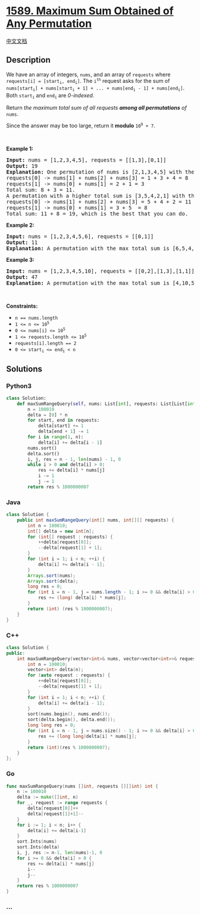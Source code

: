 # [1589. Maximum Sum Obtained of Any Permutation](https://leetcode.com/problems/maximum-sum-obtained-of-any-permutation)

[中文文档](/solution/1500-1599/1589.Maximum%20Sum%20Obtained%20of%20Any%20Permutation/README.md)

## Description

<p>We have an array of integers, <code>nums</code>, and an array of <code>requests</code> where <code>requests[i] = [start<sub>i</sub>, end<sub>i</sub>]</code>. The <code>i<sup>th</sup></code> request asks for the sum of <code>nums[start<sub>i</sub>] + nums[start<sub>i</sub> + 1] + ... + nums[end<sub>i</sub> - 1] + nums[end<sub>i</sub>]</code>. Both <code>start<sub>i</sub></code> and <code>end<sub>i</sub></code> are <em>0-indexed</em>.</p>

<p>Return <em>the maximum total sum of all requests <strong>among all permutations</strong> of</em> <code>nums</code>.</p>

<p>Since the answer may be too large, return it <strong>modulo</strong> <code>10<sup>9</sup> + 7</code>.</p>

<p>&nbsp;</p>
<p><strong class="example">Example 1:</strong></p>

<pre>
<strong>Input:</strong> nums = [1,2,3,4,5], requests = [[1,3],[0,1]]
<strong>Output:</strong> 19
<strong>Explanation:</strong> One permutation of nums is [2,1,3,4,5] with the following result: 
requests[0] -&gt; nums[1] + nums[2] + nums[3] = 1 + 3 + 4 = 8
requests[1] -&gt; nums[0] + nums[1] = 2 + 1 = 3
Total sum: 8 + 3 = 11.
A permutation with a higher total sum is [3,5,4,2,1] with the following result:
requests[0] -&gt; nums[1] + nums[2] + nums[3] = 5 + 4 + 2 = 11
requests[1] -&gt; nums[0] + nums[1] = 3 + 5  = 8
Total sum: 11 + 8 = 19, which is the best that you can do.
</pre>

<p><strong class="example">Example 2:</strong></p>

<pre>
<strong>Input:</strong> nums = [1,2,3,4,5,6], requests = [[0,1]]
<strong>Output:</strong> 11
<strong>Explanation:</strong> A permutation with the max total sum is [6,5,4,3,2,1] with request sums [11].</pre>

<p><strong class="example">Example 3:</strong></p>

<pre>
<strong>Input:</strong> nums = [1,2,3,4,5,10], requests = [[0,2],[1,3],[1,1]]
<strong>Output:</strong> 47
<strong>Explanation:</strong> A permutation with the max total sum is [4,10,5,3,2,1] with request sums [19,18,10].</pre>

<p>&nbsp;</p>
<p><strong>Constraints:</strong></p>

<ul>
	<li><code>n == nums.length</code></li>
	<li><code>1 &lt;= n &lt;= 10<sup>5</sup></code></li>
	<li><code>0 &lt;= nums[i]&nbsp;&lt;= 10<sup>5</sup></code></li>
	<li><code>1 &lt;= requests.length &lt;=&nbsp;10<sup>5</sup></code></li>
	<li><code>requests[i].length == 2</code></li>
	<li><code>0 &lt;= start<sub>i</sub>&nbsp;&lt;= end<sub>i</sub>&nbsp;&lt;&nbsp;n</code></li>
</ul>

## Solutions

<!-- tabs:start -->

### **Python3**

```python
class Solution:
    def maxSumRangeQuery(self, nums: List[int], requests: List[List[int]]) -> int:
        n = 100010
        delta = [0] * n
        for start, end in requests:
            delta[start] += 1
            delta[end + 1] -= 1
        for i in range(1, n):
            delta[i] += delta[i - 1]
        nums.sort()
        delta.sort()
        i, j, res = n - 1, len(nums) - 1, 0
        while i > 0 and delta[i] > 0:
            res += delta[i] * nums[j]
            i -= 1
            j -= 1
        return res % 1000000007
```

### **Java**

```java
class Solution {
    public int maxSumRangeQuery(int[] nums, int[][] requests) {
        int n = 100010;
        int[] delta = new int[n];
        for (int[] request : requests) {
            ++delta[request[0]];
            --delta[request[1] + 1];
        }
        for (int i = 1; i < n; ++i) {
            delta[i] += delta[i - 1];
        }
        Arrays.sort(nums);
        Arrays.sort(delta);
        long res = 0;
        for (int i = n - 1, j = nums.length - 1; i >= 0 && delta[i] > 0; --i, --j) {
            res += (long) delta[i] * nums[j];
        }
        return (int) (res % 1000000007);
    }
}
```

### **C++**

```cpp
class Solution {
public:
    int maxSumRangeQuery(vector<int>& nums, vector<vector<int>>& requests) {
        int n = 100010;
        vector<int> delta(n);
        for (auto request : requests) {
            ++delta[request[0]];
            --delta[request[1] + 1];
        }
        for (int i = 1; i < n; ++i) {
            delta[i] += delta[i - 1];
        }
        sort(nums.begin(), nums.end());
        sort(delta.begin(), delta.end());
        long long res = 0;
        for (int i = n - 1, j = nums.size() - 1; i >= 0 && delta[i] > 0; --i, --j) {
            res += (long long)delta[i] * nums[j];
        }
        return (int)(res % 1000000007);
    }
};
```

### **Go**

```go
func maxSumRangeQuery(nums []int, requests [][]int) int {
	n := 100010
	delta := make([]int, n)
	for _, request := range requests {
		delta[request[0]]++
		delta[request[1]+1]--
	}
	for i := 1; i < n; i++ {
		delta[i] += delta[i-1]
	}
	sort.Ints(nums)
	sort.Ints(delta)
	i, j, res := n-1, len(nums)-1, 0
	for i >= 0 && delta[i] > 0 {
		res += delta[i] * nums[j]
		i--
		j--
	}
	return res % 1000000007
}
```

### **...**

```

```

<!-- tabs:end -->
